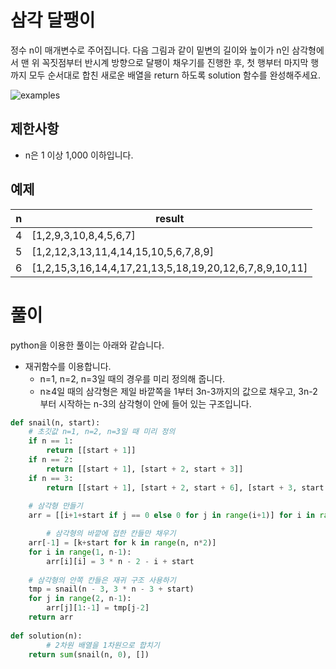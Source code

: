 # 삼각 달팽이

정수 n이 매개변수로 주어집니다. 다음 그림과 같이 밑변의 길이와 높이가 n인 삼각형에서 맨 위 꼭짓점부터 반시계 방향으로 달팽이 채우기를 진행한 후, 첫 행부터 마지막 행까지 모두 순서대로 합친 새로운 배열을 return 하도록 solution 함수를 완성해주세요.

![examples](https://user-images.githubusercontent.com/52960121/119262253-85335100-bc15-11eb-88a5-870dff5d1aa7.png)

## 제한사항

- n은 1 이상 1,000 이하입니다.

## 예제

| n | result |
| --- | --- |
| 4 | [1,2,9,3,10,8,4,5,6,7] |
| 5 | [1,2,12,3,13,11,4,14,15,10,5,6,7,8,9] |
| 6 | [1,2,15,3,16,14,4,17,21,13,5,18,19,20,12,6,7,8,9,10,11] |

# 풀이

python을 이용한 풀이는 아래와 같습니다.

- 재귀함수를 이용합니다.
    - n=1, n=2, n=3일 때의 경우를 미리 정의해 줍니다.
    - n≥4일 때의 삼각형은 제일 바깥쪽을 1부터 3n-3까지의 값으로 채우고, 3n-2부터 시작하는 n-3의 삼각형이 안에 들어 있는 구조입니다.

```python
def snail(n, start):
    # 초깃값 n=1, n=2, n=3일 때 미리 정의
    if n == 1:
        return [[start + 1]]
    if n == 2:
        return [[start + 1], [start + 2, start + 3]]
    if n == 3:
        return [[start + 1], [start + 2, start + 6], [start + 3, start + 4, start + 5]]
    
    # 삼각형 만들기
    arr = [[i+1+start if j == 0 else 0 for j in range(i+1)] for i in range(n)]

		# 삼각형의 바깥에 접한 칸들만 채우기
    arr[-1] = [k+start for k in range(n, n*2)]
    for i in range(1, n-1):
        arr[i][i] = 3 * n - 2 - i + start
    
    # 삼각형의 안쪽 칸들은 재귀 구조 사용하기
    tmp = snail(n - 3, 3 * n - 3 + start)
    for j in range(2, n-1):
        arr[j][1:-1] = tmp[j-2]
    return arr
    
def solution(n):
		# 2차원 배열을 1차원으로 합치기
    return sum(snail(n, 0), [])
```
